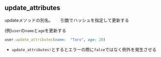 ## update_attributes
updateメソッドの別名。　　
引数でハッシュを指定して更新する
  
(例)`user`の`name`と`age`を更新する

```rb
user.update_attributes(name:  "Taro", age: 20)
```
  
- `update_attributes!`とするとエラーの際に`false`ではなく例外を発生させる

